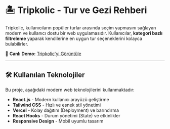 # 🏝️ Tripkolic - Tur ve Gezi Rehberi

Tripkolic, kullanıcıların popüler turlar arasında seçim yapmasını sağlayan modern ve kullanıcı dostu bir web uygulamasıdır. Kullanıcılar, **kategori bazlı filtreleme** yaparak kendilerine en uygun tur seçeneklerini kolayca bulabilirler. 

🚀 **Canlı Demo:** [Tripkolic'yi Görüntüle](https://tripkolic-task-rho.vercel.app/)

---

## 🛠️ Kullanılan Teknolojiler

Bu proje, aşağıdaki modern web teknolojilerini kullanmaktadır:

- **React.js** - Modern kullanıcı arayüzü geliştirme
- **Tailwind CSS** - Hızlı ve esnek stil yönetimi
- **Vercel** - Kolay dağıtım (Deployment) ve barındırma
- **React Hooks** - Durum yönetimi (State) ve etkinlikler
- **Responsive Design** - Mobil uyumlu tasarım
